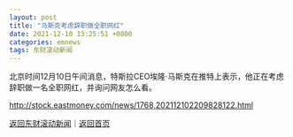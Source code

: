 ```yaml
---
layout: post
title: "马斯克考虑辞职做全职网红"
date: 2021-12-10 13:25:51 +0800
categories: emnews
tags: 东财滚动新闻
---
```


北京时间12月10日午间消息，特斯拉CEO埃隆·马斯克在推特上表示，他正在考虑辞职做一名全职网红，并询问网友怎么看。

<http://stock.eastmoney.com/news/1768,202112102209828122.html>

[返回东财滚动新闻](//finews.withounder.com/emnews/)｜[返回首页](//finews.withounder.com/)